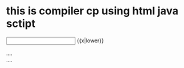 # this is compiler cp using html java sctipt
<input cp-model="x" /> {{x|lower}}
<div cp-hide="x > 3"> .... </div>
<div cp-show="x > 3">.... </div>
<div cp-switch="x">
  <div cp-switch-case = "1">
    <div cp-switch-default>
<div cp-for="x in [1,2,3]">
